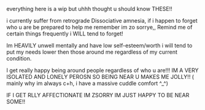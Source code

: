 everything here is a wip but uhhh thought u should know THESE!!


i currently suffer from retrograde Dissociative amnesia, if i happen to forget who u are be prepared to help me remember im zo sorrye,, Remind me of certain things frequently i WILL tend to forget!


Im HEAVILY unwell mentally and have low self-esteem/worth i will tend to put my needs lower then those around me regardless of my current condition. 


I get really happy being around people regardless of who u are!!! IM A VERY ISOLATED AND LONELY PEROSN SO BEING NEAR U MAKES ME JOLLY!! ( mainly why im always c+h, i have a massive cuddle comfort ^_^)

IF I GET RLLY AFFECTIONATE IM ZSORRY IM JUST HAPPY TO BE NEAR SOME!! 

